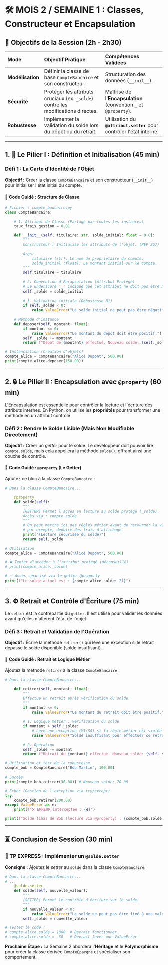 # 🛠️ MOIS 2 / SEMAINE 1 : Classes, Constructeur et Encapsulation

## 🎯 Objectifs de la Session (2h - 2h30)

| Mode | Objectif Pratique | Compétences Validées |
| :--- | :--- | :--- |
| **Modélisation** | Définir la classe de base `CompteBancaire` et son constructeur. | Structuration des données (`__init__`). |
| **Sécurité** | Protéger les attributs cruciaux (ex: `_solde`) contre les modifications directes. | Maîtrise de l'**Encapsulation** (convention `_` et `@property`). |
| **Robustesse** | Implémenter la validation du solde lors du dépôt ou du retrait. | Utilisation du **`@attribut.setter`** pour contrôler l'état interne. |

-----

## 1\. 🧱 Le Pilier I : Définition et Initialisation (45 min)

### Défi 1 : La Carte d'Identité de l'Objet

**Objectif :** Créer la classe `CompteBancaire` et son constructeur (`__init__`) pour initialiser l'état initial du compte.

#### 📝 Code Guidé : Structure de Classe

```python
# Fichier : compte_bancaire.py
class CompteBancaire:
    
    # 1. Attribut de Classe (Partagé par toutes les instances)
    taux_frais_gestion = 0.01 

    def __init__(self, titulaire: str, solde_initial: float = 0.0):
        """
        Constructeur : Initialise les attributs de l'objet. (PEP 257)
        
        Args:
            titulaire (str): Le nom du propriétaire du compte.
            solde_initial (float): Le montant initial sur le compte.
        """
        self.titulaire = titulaire
        
        # 2. Convention d'Encapsulation (Attribut Protégé)
        # Le underscore '_' indique que cet attribut ne doit pas être modifié directement.
        self._solde = solde_initial 
        
        # 3. Validation initiale (Robustesse M1)
        if self._solde < 0:
            raise ValueError("Le solde initial ne peut pas être négatif.")
            
    # Méthode d'instance
    def deposer(self, montant: float):
        if montant <= 0:
            raise ValueError("Le montant du dépôt doit être positif.")
        self._solde += montant
        return f"Dépôt de {montant} effectué. Nouveau solde: {self._solde:.2f}."

# Instanciation (Création d'objets)
compte_alice = CompteBancaire("Alice Dupont", 500.00)
print(compte_alice.deposer(150.00)) 
```

-----

## 2\. 🔒 Le Pilier II : Encapsulation avec `@property` (60 min)

L'Encapsulation est essentielle pour contrôler la lecture et l'écriture des attributs internes. En Python, on utilise les **propriétés** pour transformer une méthode en un attribut contrôlé.

### Défi 2 : Rendre le Solde Lisible (Mais Non Modifiable Directement)

**Objectif :** Créer un *getter* pour le solde. Le développeur doit pouvoir lire `compte.solde`, mais cela appellera la méthode `solde()`, offrant ainsi une couche de contrôle.

#### 📝 Code Guidé : `@property` (Le Getter)

Ajoutez ce bloc à la classe `CompteBancaire` :

```python
# Dans la classe CompteBancaire...

    @property
    def solde(self):
        """
        [GETTER] Permet l'accès en lecture au solde protégé (_solde).
        Accès via : compte.solde
        """
        # On peut mettre ici des règles métier avant de retourner la valeur,
        # par exemple, déduire des frais d'affichage
        print("(Lecture sécurisée du solde)")
        return self._solde
        
# Utilisation
compte_alice = CompteBancaire("Alice Dupont", 500.00)

# ❌ Tenter d'accéder à l'attribut protégé (déconseillé)
# print(compte_alice._solde) 

# ✅ Accès sécurisé via le getter @property
print(f"Le solde actuel est : {compte_alice.solde:.2f}") 
```

-----

## 3\. ⚙️ Retrait et Contrôle d'Écriture (75 min)

Le `setter` est la contrepartie du `getter`. Il est utilisé pour valider les données avant qu'elles n'altèrent l'état de l'objet.

### Défi 3 : Retrait et Validation de l'Opération

**Objectif :** Écrire la méthode `retirer()` qui lève une exception si le retrait dépasse le solde disponible (solde insuffisant).

#### 📝 Code Guidé : Retrait et Logique Métier

Ajoutez la méthode `retirer` à la classe `CompteBancaire` :

```python
# Dans la classe CompteBancaire...

    def retirer(self, montant: float):
        """
        Effectue un retrait après vérification du solde.
        """
        if montant <= 0:
            raise ValueError("Le montant du retrait doit être positif.")
            
        # 1. Logique métier : Vérification du solde
        if montant > self._solde:
            # Lève une exception (M1/S4) si la règle métier est violée
            raise ValueError("Solde insuffisant pour effectuer ce retrait.")
            
        # 2. Opération
        self._solde -= montant
        return f"Retrait de {montant} effectué. Nouveau solde: {self._solde:.2f}."

# Utilisation et test de la robustesse
compte_bob = CompteBancaire("Bob Martin", 100.00)

# Succès
print(compte_bob.retirer(30.00)) # Nouveau solde: 70.00

# Échec (Gestion de l'exception via try/except)
try:
    compte_bob.retirer(200.00) 
except ValueError as e:
    print(f"❌ ERREUR interceptée : {e}")

print(f"Solde final de Bob (lecture via @property) : {compte_bob.solde:.2f}")
```

-----

## ⏳ Conclusion de Session (30 min)

### 🧪 TP EXPRESS : Implémenter un `@solde.setter`

**Consigne :** Ajoutez le *setter* au `solde` dans la classe `CompteBancaire`.

```python
# Dans la classe CompteBancaire...
# ...
    @solde.setter
    def solde(self, nouvelle_valeur):
        """
        [SETTER] Permet le contrôle d'écriture sur le solde.
        """
        if nouvelle_valeur < 0:
            raise ValueError("Le solde ne peut pas être fixé à une valeur négative.")
        self._solde = nouvelle_valeur

# Testez le code :
# compte_alice.solde = 1000  # Devrait fonctionner
# compte_alice.solde = -50   # Devrait lever une ValueError
```

**Prochaine Étape :** La Semaine 2 abordera l'**Héritage** et le **Polymorphisme** pour créer la classe dérivée `CompteÉpargne` et spécialiser son comportement.